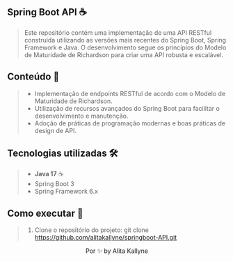 ## Spring Boot API ☕
> Este repositório contém uma implementação de uma API RESTful construída utilizando as versões mais recentes do Spring Boot, Spring Framework e Java. O desenvolvimento segue os princípios do Modelo de Maturidade de Richardson para criar uma API robusta e escalável.

## Conteúdo 📝
>  * Implementação de endpoints RESTful de acordo com o Modelo de Maturidade de Richardson.
>  * Utilização de recursos avançados do Spring Boot para facilitar o desenvolvimento e manutenção.
>  * Adoção de práticas de programação modernas e boas práticas de design de API.

## Tecnologias utilizadas  🛠 

> * **Java 17** ☕
> * Spring Boot 3
> * Spring Framework 6.x


## Como executar 🚀 
> 1. Clone o repositório do projeto: git clone https://github.com/alitakallyne/springboot-API.git

<p align="center"> Por ✨  by Alita Kallyne</p>
